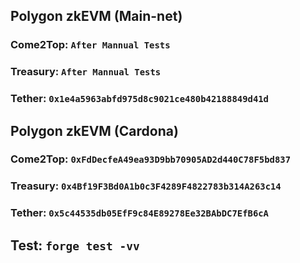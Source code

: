 ## Polygon zkEVM (Main-net)
### Come2Top: ``After Mannual Tests``
### Treasury: ``After Mannual Tests``
### Tether:  ``0x1e4a5963abfd975d8c9021ce480b42188849d41d``

## Polygon zkEVM (Cardona)
### Come2Top: ``0xFdDecfeA49ea93D9bb70905AD2d440C78F5bd837``
### Treasury: ``0x4Bf19F3Bd0A1b0c3F4289F4822783b314A263c14``
### Tether: ``0x5c44535db05EfF9c84E89278Ee32BAbDC7EfB6cA``


## Test: ``forge test -vv``